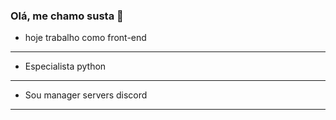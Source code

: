 ### Olá, me chamo susta 👋

- hoje trabalho como front-end
------------------------------
- Especialista python
------------------------------
- Sou manager servers discord
------------------------------
